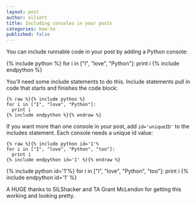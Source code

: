 ```yaml
---
layout: post
author: elliott
title: Including consoles in your posts
categories: how-to
published: false
---
```


You can include runnable code in your post by adding a Python console:

{% include python %}
for i in ["I", "love", "Python"]:
  print i
{% include endpython %}

You'll need some include statements to do this.  Include statements pull in code that starts and finishes the code block:

```
{% raw %}{% include python %}
for i in ["I", "love", "Python"]:
  print i
{% include endpython %}{% endraw %}
```

If you want more than one console in your post, add `id='uniqueID'` to the includes statement. Each console needs a unique id value:

```
{% raw %}{% include python id='1'%
for i in ["I", "love", "Python", "too"]:
  print i
{% include endpython id='1' %}{% endraw %}
```

{% include python id='1'%}
for i in ["I", "love", "Python", "too"]:
  print i
{% include endpython id='1' %}

A HUGE thanks to SILShacker and TA Grant McLendon for getting this working and looking pretty.

